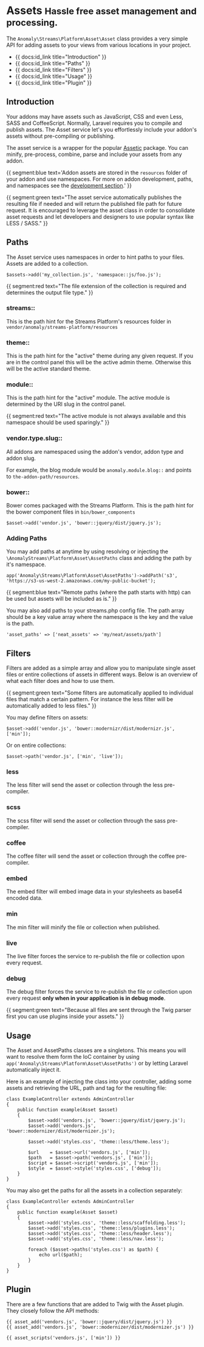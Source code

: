 # Assets <small>Hassle free asset management and processing.</small>

The `Anomaly\Streams\Platform\Asset\Asset` class provides a very simple API for adding assets to your views from various locations in your project.

* {{ docs:id_link title="Introduction" }}
* {{ docs:id_link title="Paths" }}
* {{ docs:id_link title="Filters" }}
* {{ docs:id_link title="Usage" }}
* {{ docs:id_link title="Plugin" }}


## Introduction

Your addons may have assets such as JavaScript, CSS and even Less, SASS and CoffeeScript. Normally, Laravel requires you to compile and publish assets. The Asset service let's you effortlessly include your addon's assets without pre-compiling or publishing.

The asset service is a wrapper for the popular [Assetic](https://github.com/kriswallsmith/assetic) package. You can minify, pre-process, combine, parse and include your assets from any addon.

{{ segment:blue text='Addon assets are stored in the `resources` folder of your addon and use namespaces. For more on addon development, paths, and namespaces see the [development section](http://docs.local:8888/development/introduction).' }}

{{ segment:green text="The asset service automatically publishes the resulting file if needed and will return the published file path for future request. It is encouraged to leverage the asset class in order to consolidate asset requests and let developers and designers to use popular syntax like LESS / SASS." }}

## Paths

The Asset service uses namespaces in order to hint paths to your files. Assets are added to a collection.

	$assets->add('my_collection.js', 'namespace::js/foo.js');

{{ segment:red text="The file extension of the collection is required and determines the output file type." }}

### streams::

This is the path hint for the Streams Platform's resources folder in `vendor/anomaly/streams-platform/resources`

### theme::

This is the path hint for the "active" theme during any given request. If you are in the control panel this will be the active admin theme. Otherwise this will be the active standard theme.

### module::

This is the path hint for the "active" module. The active module is determined by the URI slug in the control panel.

{{ segment:red text="The active module is not always available and this namespace should be used sparingly." }}

### vendor.type.slug::

All addons are namespaced using the addon's vendor, addon type and addon slug.

For example, the blog module would be `anomaly.module.blog::` and points to `the-addon-path/resources`.

### bower::

Bower comes packaged with the Streams Platform. This is the path hint for the bower component files in `bin/bower_components`

	$asset->add('vendor.js', 'bower::jquery/dist/jquery.js');

### Adding Paths

You may add paths at anytime by using resolving or injecting the `\AnomalyStreams\Platform\Asset\AssetPaths` class and adding the path by it's namespace.

	app('Anomaly\Streams\Platform\Asset\AssetPaths')->addPath('s3', 'https://s3-us-west-2.amazonaws.com/my-public-bucket');

{{ segment:blue text="Remote paths (where the path starts with http) can be used but assets will be included as is." }}

You may also add paths to your streams.php config file. The path array should be a key value array where the namespace is the key and the value is the path.

	'asset_paths' => ['neat_assets' => 'my/neat/assets/path']


## Filters

Filters are added as a simple array and allow you to manipulate single asset files or entire collections of assets in different ways. Below is an overview of what each filter does and how to use them.

{{ segment:green text="Some filters are automatically applied to individual files that match a certain pattern. For instance the less filter will be automatically added to less files." }}

You may define filters on assets:

	$asset->add('vendor.js', 'bower::modernizr/dist/modernizr.js', ['min']);
	
Or on entire collections:

	$asset->path('vendor.js', ['min', 'live']);

### less

The less filter will send the asset or collection through the less pre-compiler.

### scss

The scss filter will send the asset or collection through the sass pre-compiler.

### coffee

The coffee filter will send the asset or collection through the coffee pre-compiler.

### embed

The embed filter will embed image data in your stylesheets as base64 encoded data.

### min

The min filter will minify the file or collection when published.

### live

The live filter forces the service to re-publish the file or collection upon every request.

### debug

The debug filter forces the service to re-publish the file or collection upon every request **only when in your application is in debug mode**.

{{ segment:green text="Because all files are sent through the Twig parser first you can use plugins inside your assets." }}


## Usage

The Asset and AssetPaths classes are a singletons. This means you will want to resolve them form the IoC container by using `app('Anomaly\Streams\Platform\Asset\AssetPaths')` or by letting Laravel automatically inject it.

Here is an example of injecting the class into your controller, adding some assets and retrieving the URL, path and tag for the resulting file:

	class ExampleController extends AdminController
	{
	    public function example(Asset $asset)
	    {
	        $asset->add('vendors.js', 'bower::jquery/dist/jquery.js');
   	        $asset->add('vendors.js', 'bower::modernizer/dist/modernizer.js');
   	        
   	        $asset->add('styles.css', 'theme::less/theme.less');
   	        
   	        $url    = $asset->url('vendors.js', ['min']);
   	        $path   = $asset->path('vendors.js', ['min']);
   	        $script = $asset->script('vendors.js', ['min']);
   	        $style  = $asset->style('styles.css', ['debug']);
	    }
	}

You may also get the paths for all the assets in a collection separately:

	class ExampleController extends AdminController
	{
	    public function example(Asset $asset)
	    {  	        
   	        $asset->add('styles.css', 'theme::less/scaffolding.less');
   	        $asset->add('styles.css', 'theme::less/plugins.less');
   	        $asset->add('styles.css', 'theme::less/header.less');
   	        $asset->add('styles.css', 'theme::less/nav.less');
   	        
   	        foreach ($asset->paths('styles.css') as $path) {
   	        	echo url($path);
   	        }
	    }
	}

## Plugin

There are a few functions that are added to Twig with the Asset plugin. They closely follow the API methods:

	{{ asset_add('vendors.js', 'bower::jquery/dist/jquery.js') }}
	{{ asset_add('vendors.js', 'bower::modernizer/dist/modernizer.js') }}
   	        
   	{{ asset_scripts('vendors.js', ['min']) }}


